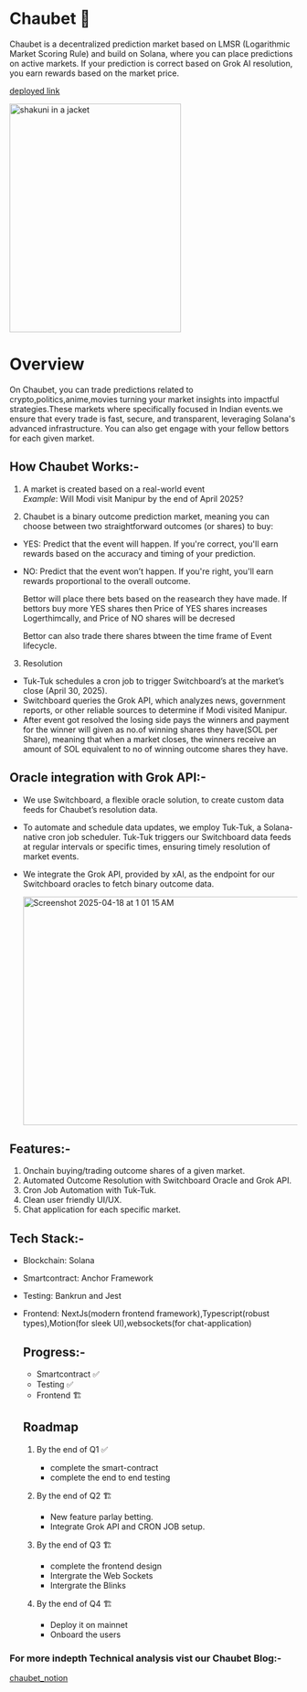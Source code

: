 # Chaubet 🔮

Chaubet is a decentralized prediction market based on LMSR (Logarithmic Market Scoring Rule) and build on Solana, where you can place predictions on active markets. If your prediction is correct based on Grok AI resolution, you earn rewards based on the market price.

[deployed link](https://solscan.io/account/ABUkyE3f3pyBeyS9YGtdKTHMKYHATSroW7S6u8JxNxaP?cluster=devnet)

<div>
<img src="https://github.com/user-attachments/assets/21377e09-7d59-4ac0-9aaa-433057c11a01" alt="shakuni in a jacket" width="300" height="400">

</div>


# Overview
On Chaubet, you can trade predictions related to crypto,politics,anime,movies turning your market insights into impactful strategies.These markets where specifically focused in Indian events.we ensure that every trade is fast, secure, and transparent, leveraging Solana's advanced infrastructure.
You can also get engage with your fellow bettors for each given market. 

## How Chaubet Works:-
1) A market is created based on a real-world event <br/>
*Example*: Will Modi visit Manipur by the end of April 2025?

3) Chaubet is a binary outcome prediction market, meaning you can choose between two straightforward outcomes (or shares) to buy:

- YES: Predict that the event will happen. If you're correct, you'll earn rewards based on the accuracy and timing of your prediction.

-  NO: Predict that the event won’t happen. If you're right, you'll earn rewards proportional to the overall outcome.  <br/>
  
    Bettor will place there bets based on the reasearch they have made. If bettors buy more YES shares then Price of YES shares increases Logerthimcally, and Price of NO shares will be decresed

     Bettor can also trade there shares btween the time frame of Event lifecycle.

3) Resolution
  - Tuk-Tuk schedules a cron job to trigger Switchboard’s at the market’s close (April 30, 2025).
  - Switchboard queries the Grok API, which analyzes news, government reports, or other reliable sources to determine if Modi visited Manipur.
  - After event got resolved the losing side pays the winners and payment for the winner will given as no.of winning shares they have(SOL per Share), meaning that when a market closes, the winners receive an amount of SOL equivalent to no of winning outcome shares they have.

## Oracle integration with Grok API:- 
- We use Switchboard, a flexible oracle solution, to create custom data feeds for Chaubet’s resolution data.
- To automate and schedule data updates, we employ Tuk-Tuk, a Solana-native cron job scheduler. Tuk-Tuk triggers our Switchboard data feeds at regular intervals or specific times, ensuring timely resolution of market events.
- We integrate the Grok API, provided by xAI, as the endpoint for our Switchboard oracles to fetch binary outcome data.

  <img width="700" height="400" alt="Screenshot 2025-04-18 at 1 01 15 AM" src="https://github.com/user-attachments/assets/a1d50897-6d36-4b26-b16b-5b0a910cf947" />

## Features:-
1) Onchain buying/trading outcome shares of a given market.
2) Automated Outcome Resolution with Switchboard Oracle and Grok API.
3) Cron Job Automation with Tuk-Tuk.
4) Clean user friendly UI/UX.
5) Chat application for each specific market.


## Tech Stack:-
- Blockchain: Solana
- Smartcontract: Anchor Framework
- Testing: Bankrun and Jest
- Frontend: NextJs(modern frontend framework),Typescript(robust types),Motion(for sleek UI),websockets(for chat-application)

  ## Progress:-
  - Smartcontract ✅
  - Testing ✅
  - Frontend 🏗️
 
  ## Roadmap
  1) By the end of Q1 ✅
     - complete the smart-contract
     - complete the end to end testing
       
  2) By the end of Q2 🏗️
     - New feature parlay betting. 
     - Integrate Grok API and CRON JOB setup.

  4) By the end of Q3 🏗️
     - complete the frontend design
     - Intergrate the Web Sockets
     - Intergrate the Blinks

    5) By the end of Q4 🏗️
       - Deploy it on mainnet
       - Onboard the users


### For more indepth Technical analysis vist our Chaubet Blog:- 
[chaubet_notion](https://marvelous-thorium-112.notion.site/Chaubet-1bdc5b64461280cfb6efe749d16bf833)



